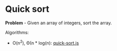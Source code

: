 # Quick sort
**Problem** - Given an array of integers, sort the array.

Algorithms:
- O(n<sup>2</sup>), Θ(n * log(n): [quick-sort.js](./quick-sort.js)
